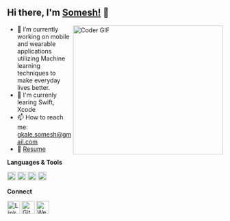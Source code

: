 ## Hi there, I'm [Somesh!](https://someshgkale123.github.io) 👋


<img align="right" src="https://media.giphy.com/media/SWoSkN6DxTszqIKEqv/giphy.gif" alt="Coder GIF" width="350" height="300">

- 🔭 I’m currently working on mobile and wearable applications utilizing Machine learning techniques to make everyday lives better.
- 🌱 I'm currenly learing Swift, Xcode
- 📫 How to reach me: gkale.somesh@gmail.com   
- 📝 [Resume](https://drive.google.com/file/d/1RmPh8LP6gfrktVzZfeQawcBmfwC2tGjt/view)

**Languages & Tools**
<p float="left">
  <a href="https://www.python.org/"><img src="https://cdn.jsdelivr.net/npm/simple-icons@3.1.0/icons/python.svg" height="20"/></a>
  <a href="https://www.qt.io/"><img src="https://cdn.jsdelivr.net/npm/simple-icons@3.1.0/icons/java.svg" height="20"/></a>
  <a href="https://en.cppreference.com/w/"><img src="https://cdn.jsdelivr.net/npm/simple-icons@3.1.0/icons/cplusplus.svg" height="20"/></a>
  <a href="https://cmake.org/"><img src="https://cdn.jsdelivr.net/npm/simple-icons@3.1.0/icons/cmake.svg" height="20"/></a>
</p>

**Connect**

<a href="https://www.linkedin.com/in/somesh-kale/" target="_blank"><img src="https://raw.githubusercontent.com/arturssmirnovs/arturssmirnovs/master/in.png" alt="LinkedIn" width="30"></a>
<a href="https://github.com/someshgkale123" target="_blank"><img src="https://raw.githubusercontent.com/arturssmirnovs/arturssmirnovs/master/git.png" alt="GitHub" width="30"></a>
<a href="https://someshgkale123.github.io/" target="_blank"><img src="https://raw.githubusercontent.com/arturssmirnovs/arturssmirnovs/master/www.png" alt="Website" width="30"></a>
